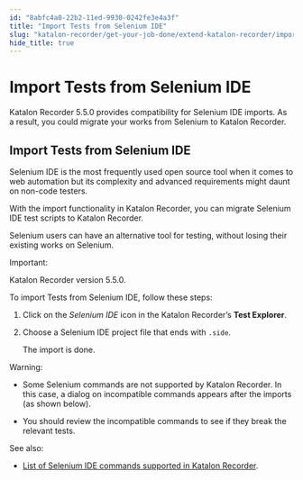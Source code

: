 ```yaml
---
id: "8abfc4a0-22b2-11ed-9930-0242fe3e4a3f"
title: "Import Tests from Selenium IDE"
slug: "katalon-recorder/get-your-job-done/extend-katalon-recorder/import-tests-from-selenium-ide"
hide_title: true
---
```


# <a id="id" class="anchor_top_offset"/><a id="ariaid-title1" class="anchor_top_offset"/>Import Tests from Selenium IDE

<p xmlns="http://www.w3.org/1999/xhtml" className="p">Katalon Recorder 5.5.0 provides compatibility for Selenium IDE imports. As a result, you could migrate your works from Selenium to Katalon Recorder.</p> 

## <a id="id_1" class="anchor_top_offset"/>Import Tests from Selenium IDE

<p xmlns="http://www.w3.org/1999/xhtml" className="p">Selenium IDE is the most frequently used open source tool when it comes to web automation but its complexity and advanced requirements might daunt on non-code testers.</p> 
<p xmlns="http://www.w3.org/1999/xhtml" className="p">With the import functionality in Katalon Recorder, you can migrate Selenium IDE test scripts to Katalon Recorder.</p> 
<p xmlns="http://www.w3.org/1999/xhtml" className="p">Selenium users can have an alternative tool for testing, without losing their existing works on Selenium.</p> 
<div xmlns="http://www.w3.org/1999/xhtml" className="note important note_important"><span className="note__title">Important:</span> <p className="p">Katalon Recorder version 5.5.0.</p></div>
<p xmlns="http://www.w3.org/1999/xhtml" className="p">To import Tests from Selenium IDE, follow these steps:</p> 
<ol xmlns="http://www.w3.org/1999/xhtml" className="ol"><li className="li"><p className="p">Click on the <em className="ph i">Selenium IDE</em> icon in the Katalon Recorder’s <strong className="ph b">Test Explorer</strong>.</p></li><li className="li"><p className="p">Choose a Selenium IDE project file that ends with <code className="ph codeph">.side</code>.</p><p className="p">The import is done.</p></li></ol> 
<div xmlns="http://www.w3.org/1999/xhtml" className="note warning note_warning"><span className="note__title">Warning:</span> <ul className="ul"><li className="li"><p className="p">Some Selenium commands are not supported by Katalon Recorder. In this case, a dialog on incompatible commands appears after the imports (as shown below).</p></li><li className="li"><p className="p">You should review the incompatible commands to see if they break the relevant tests.</p></li></ul></div>
<div xmlns="http://www.w3.org/1999/xhtml" className="p">See also: <ul className="ul"><li className="li"><p className="p"><a className="xref" href="/docs/legacy/katalon-recorder/get-your-job-done/extend-katalon-recorder/command-compatibility-between-selenium-ide-and-kr">List of Selenium IDE commands supported in Katalon Recorder</a>.</p></li></ul> </div>
